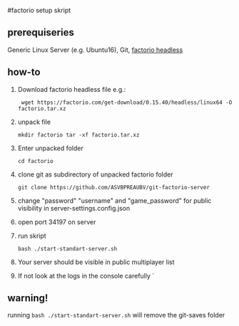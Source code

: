 #factorio setup skript

## prerequiseries

Generic Linux Server (e.g. Ubuntu16), Git, [factorio headless](https://factorio.com/download-headless)

## how-to

1. Download factorio headless file e.g.:

    ` 
    wget https://factorio.com/get-download/0.15.40/headless/linux64 -O factorio.tar.xz
    `
2. unpack file 

    `
    mkdir factorio
    tar -xf factorio.tar.xz
    `

3. Enter unpacked folder 

    `
    cd factorio
    `
    
4. clone git as subdirectory of unpacked factorio folder
    
    `
    git clone https://github.com/ASVBPREAUBV/git-factorio-server
    `
    
5. change "password" "username" and "game_password" for public visibility in server-settings.config.json
6. open port 34197 on server
7. run skript

    `
    bash ./start-standart-server.sh
    `
    
8. Your server should be visible in public multiplayer list
9. If not look at the logs in the console carefully
    `
## warning!

running `bash ./start-standart-server.sh` will remove the git-saves folder

